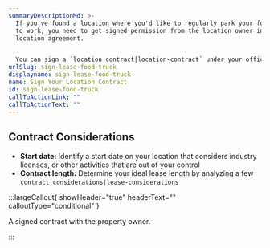 ```yaml
---
summaryDescriptionMd: >-
  If you've found a location where you'd like to regularly park your food truck
  to work, you need to get signed permission from the location owner in a
  location agreement.


  You can sign a `location contract|location-contract` under your official business name and business structure. Signing your lease under your registered business name may protect you from liabilities and costs associated with your food truck location. Have an attorney review your contract before you sign.
urlSlug: sign-lease-food-truck
displayname: sign-lease-food-truck
name: Sign Your Location Contract
id: sign-lease-food-truck
callToActionLink: ""
callToActionText: ""
---
```


## Contract Considerations

- **Start date:** Identify a start date on your location that considers industry licenses, or other activities that are out of your control
- **Contract length:** Determine your ideal lease length by analyzing a few `contract considerations|lease-considerations`

:::largeCallout{ showHeader="true" headerText="" calloutType="conditional" }

A signed contract with the property owner.

:::
